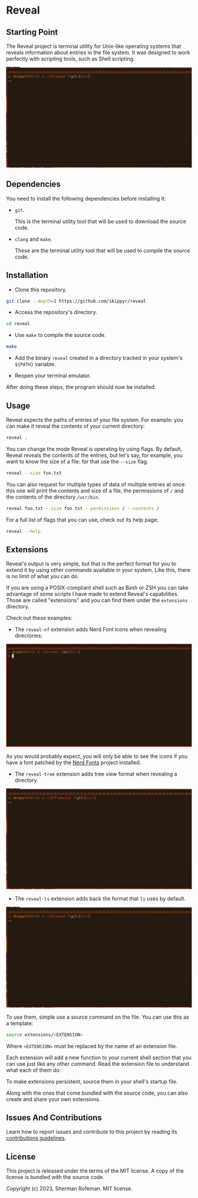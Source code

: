 # Reveal

## Starting Point

The Reveal project is terminal utility for Unix-like operating systems that
reveals information about entries in the file system. It was designed to work
perfectly with scripting tools, such as Shell scripting.

![](images/preview.gif)

## Dependencies

You need to install the following dependencies before installing it:

-   `git`.

    This is the terminal utility tool that will be used to download the
    source code.

-   `clang` and `make`.

    These are the terminal utility tool that will be used to compile the source
    code.

## Installation

-   Clone this repository.

```bash
git clone --depth=1 https://github.com/skippyr/reveal
```

-   Access the repository's directory.

```bash
cd reveal
```

-   Use `make` to compile the source code.

```bash
make
```

-   Add the binary `reveal` created in a directory tracked in your system's
    `${PATH}` variable.

-   Reopen your terminal emulator.

After doing these steps, the program should now be installed.

## Usage

Reveal expects the paths of entries of your file system. For example: you can
make it reveal the contents of your current directory:

```bash
reveal .
```

You can change the mode Reveal is operating by using flags. By default, Reveal
reveals the contents of the entries, but let's say, for example, you want to
know the size of a file: for that use the `--size` flag.

```bash
reveal --size foo.txt
```

You can also request for multiple types of data of multiple entries at once:
this one will print the contents and size of a file, the permissions of `/` and
the contents of the directory `/usr/bin`.

```bash
reveal foo.txt --size foo.txt --permissions / --contents /
```

For a full list of flags that you can use, check out its help page:

```bash
reveal --help
```

## Extensions

Reveal's output is very simple, but that is the perfect format for you to extend
it by using other commands available in your system. Like this, there is no
limit of what you can do.

If you are using a POSIX-compliant shell such as Bash or ZSH you can take
advantage of some scripts I have made to extend Reveal's capabilities.
Those are called "extensions" and you can find them under the `extensions`
directory.

Check out these examples:

-   The `reveal-nf` extension adds Nerd Font icons when revealing
    directories:

![](images/preview_reveal_nf.gif)

As you would probably expect, you will only be able to see the icons if you
have a font patched by the [Nerd Fonts](https://github.com/ryanoasis/nerd-fonts/releases)
project installed.

-   The `reveal-tree` extension adds tree view format when revealing a
    directory.

![](images/preview_reveal_tree.gif)

-   The `reveal-ls` extension adds back the format that `ls` uses by default.

![](images/preview_reveal_ls.gif)

To use them, simple use a source command on the file. You can use this as
a template:

```bash
source extensions/<EXTENSION>
```

Where `<EXTENSION>` must be replaced by the name of an extension file.

Each extension will add a new function to your current shell section that you
can use just like any other command. Read the extension file to understand what
each of them do.

To make extensions persistent, source them in your shell's startup file.

Along with the ones that come bundled with the source code, you can also
create and share your own extensions.

## Issues And Contributions

Learn how to report issues and contribute to this project by reading its
[contributions guidelines](https://skippyr.github.io/materials/pages/contributions_guidelines.html).

## License

This project is released under the terms of the MIT license. A copy of the
license is bundled with the source code.

Copyright (c) 2023, Sherman Rofeman. MIT license.
